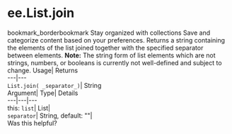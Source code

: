  
#  ee.List.join
bookmark_borderbookmark Stay organized with collections  Save and categorize content based on your preferences.
Returns a string containing the elements of the list joined together with the specified separator between elements. **Note:** The string form of list elements which are not strings, numbers, or booleans is currently not well-defined and subject to change.
Usage| Returns  
---|---  
`List.join( _separator_)`| String  
Argument| Type| Details  
---|---|---  
this: `list`| List|   
`separator`| String, default: ""|   
Was this helpful?
